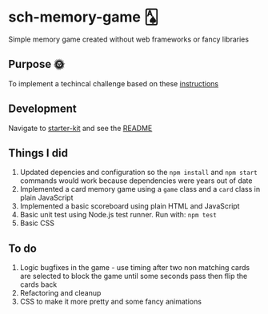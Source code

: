 # sch-memory-game 🂡

Simple memory game created without web frameworks or fancy libraries

## Purpose 🌞

To implement a techincal challenge based on these [instructions](instructions.md)

## Development

Navigate to [starter-kit](starter-kit/) and see the [README](starter-kit/README.md)

## Things I did

1. Updated depencies and configuration so the `npm install` and `npm start` commands would work because dependencies were years out of date
1. Implemented a card memory game using a `game` class and a `card` class in plain JavaScript
1. Implemented a basic scoreboard using plain HTML and JavaScript
1. Basic unit test using Node.js test runner. Run with: `npm test`
1. Basic CSS

## To do

1. Logic bugfixes in the game - use timing after two non matching cards are selected to block the game until some seconds pass then flip the cards back
1. Refactoring and cleanup
1. CSS to make it more pretty and some fancy animations
